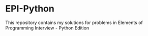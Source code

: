 # EPI-Python
This repository contains my solutions for problems in Elements of Programming Interview - Python Edition
